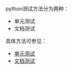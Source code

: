 ﻿python测试方法分为两种：

- 单元测试
- 文档测试

具体方法可参见：

- [单元测试](http://www.liaoxuefeng.com/wiki/001374738125095c955c1e6d8bb493182103fac9270762a000/00140137128705556022982cfd844b38d050add8565dcb9000)
- [文档测试](http://www.liaoxuefeng.com/wiki/001374738125095c955c1e6d8bb493182103fac9270762a000/00140137398003434356a2635da4a98b4d00670e8aadb2f000)